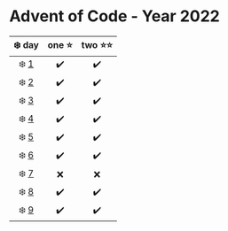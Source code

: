# Advent of Code - Year 2022
|❄️ day | one ⭐ | two ⭐⭐ |
|:---:|:---:|:---:|
|❄️ [1](https://github.com/hckmtrx/advent-of-code/tree/main/2022/day01) | ✔️ | ✔️ |
|❄️ [2](https://github.com/hckmtrx/advent-of-code/tree/main/2022/day02) | ✔️ | ✔️ |
|❄️ [3](https://github.com/hckmtrx/advent-of-code/tree/main/2022/day03) | ✔️ | ✔️ |
|❄️ [4](https://github.com/hckmtrx/advent-of-code/tree/main/2022/day04) | ✔️ | ✔️ |
|❄️ [5](https://github.com/hckmtrx/advent-of-code/tree/main/2022/day05) | ✔️ | ✔️ |
|❄️ [6](https://github.com/hckmtrx/advent-of-code/tree/main/2022/day06) | ✔️ | ✔️ |
|❄️ [7](https://github.com/hckmtrx/advent-of-code/tree/main/2022/day07) | ❌ | ❌ |
|❄️ [8](https://github.com/hckmtrx/advent-of-code/tree/main/2022/day08) | ✔️ | ✔️ |
|❄️ [9](https://github.com/hckmtrx/advent-of-code/tree/main/2022/day09) | ✔️ | ✔️ |